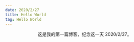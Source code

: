 ```yaml
---
date: 2020/2/27
title: Hello World
tag: Hello World
---
```

<center>这是我的第一篇博客，纪念这一天 2020/2/27。</center>